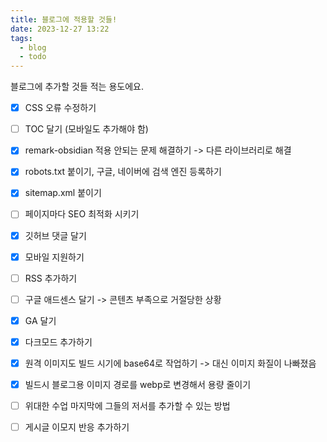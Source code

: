 ```yaml
---
title: 블로그에 적용할 것들!
date: 2023-12-27 13:22
tags:
  - blog
  - todo
---
```


블로그에 추가할 것들 적는 용도에요.

- [x] CSS 오류 수정하기
- [ ] TOC 달기 (모바일도 추가해야 함)
- [x] remark-obsidian 적용 안되는 문제 해결하기 -> 다른 라이브러리로 해결
- [x] robots.txt 붙이기, 구글, 네이버에 검색 엔진 등록하기
- [x] sitemap.xml 붙이기
- [ ] 페이지마다 SEO 최적화 시키기
- [x] 깃허브 댓글 달기
- [x] 모바일 지원하기
- [ ] RSS 추가하기
- [ ] 구글 애드센스 달기 -> 콘텐츠 부족으로 거절당한 상황
- [x] GA 달기
- [x] 다크모드 추가하기
- [x] 원격 이미지도 빌드 시기에 base64로 작업하기 -> 대신 이미지 화질이 나빠졌음
- [x] 빌드시 블로그용 이미지 경로를 webp로 변경해서 용량 줄이기
- [ ] 위대한 수업 마지막에 그들의 저서를 추가할 수 있는 방법
- [ ] 게시글 이모지 반응 추가하기
 